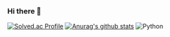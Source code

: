 ### Hi there 👋
[![Solved.ac Profile](http://mazassumnida.wtf/api/v2/generate_badge?boj=slbin_park)](https://solved.ac/slbin_park/)
[![Anurag's github stats](https://github-readme-stats.vercel.app/api?username=slbin-park)](https://github.com/anuraghazra/github-readme-stats)
<img alt="Python" src ="https://img.shields.io/badge/기술명-원하는색상코드.svg?&style=for-the-badge&logo=로고명&logoColor=로고색상"/>
